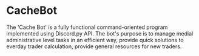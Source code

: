 # CacheBot
The 'Cache Bot' is a fully functional command-oriented program implemented using Discord.py API. The bot's purpose is to manage medial administrative level tasks in an efficient way, provide quick solutions to everday trader calculation, provide general resources for new traders.
